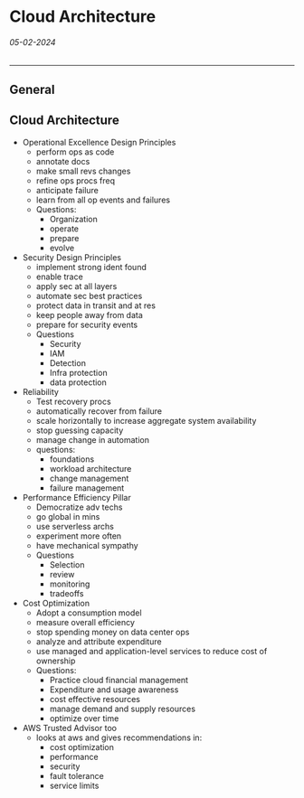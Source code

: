 # Cloud Architecture
###### 05-02-2024
---
## General
## Cloud Architecture
- Operational Excellence Design Principles
	- perform ops as code
	- annotate docs
	- make small revs changes
	- refine ops procs freq
	- anticipate failure
	- learn from all op events and failures
	- Questions:
		- Organization
		- operate
		- prepare
		- evolve
- Security Design Principles
	- implement strong ident found
	- enable trace
	- apply sec at all layers
	- automate sec best practices
	- protect data in transit and at res
	- keep people away from data
	- prepare for security events
	- Questions
		- Security
		- IAM
		- Detection
		- Infra protection
		- data protection
- Reliability
	- Test recovery procs
	- automatically recover from failure
	- scale horizontally to increase aggregate system availability
	- stop guessing capacity
	- manage change in automation
	- questions:
		- foundations
		- workload architecture
		- change management
		- failure management
- Performance Efficiency Pillar
	- Democratize adv techs
	- go global in mins
	- use serverless archs
	- experiment more often
	- have mechanical sympathy
	- Questions
		- Selection
		- review
		- monitoring
		- tradeoffs
- Cost Optimization
	- Adopt a consumption model
	- measure overall efficiency
	- stop spending money on data center ops
	- analyze and attribute expenditure
	- use managed and application-level services to reduce cost of ownership
	- Questions:
		- Practice cloud financial management
		- Expenditure and usage awareness
		- cost effective resources
		- manage demand and supply resources
		- optimize over time
- AWS Trusted Advisor too
	- looks at aws and gives recommendations in:
		- cost optimization
		- performance
		- security
		- fault tolerance
		- service limits